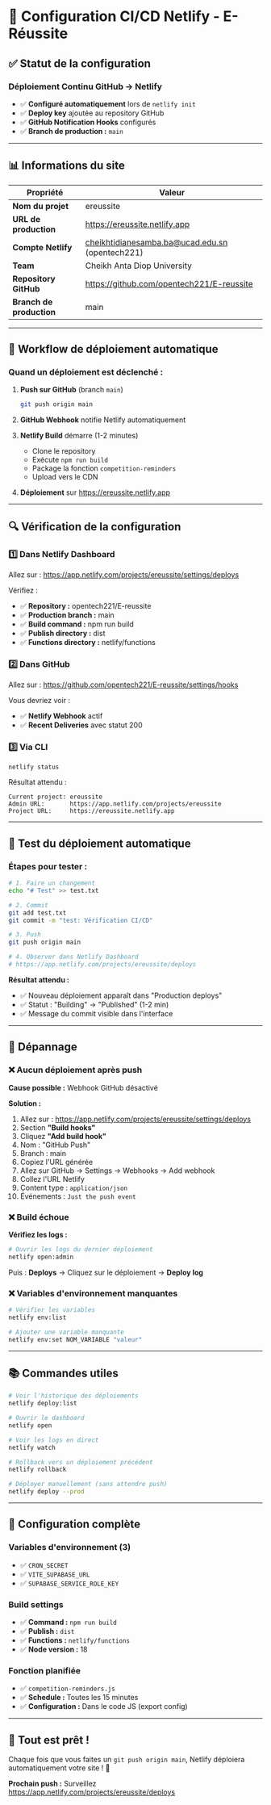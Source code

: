# 🚀 Configuration CI/CD Netlify - E-Réussite

## ✅ Statut de la configuration

### **Déploiement Continu GitHub → Netlify**
- ✅ **Configuré automatiquement** lors de `netlify init`
- ✅ **Deploy key** ajoutée au repository GitHub
- ✅ **GitHub Notification Hooks** configurés
- ✅ **Branch de production :** `main`

---

## 📊 Informations du site

| Propriété | Valeur |
|-----------|--------|
| **Nom du projet** | ereussite |
| **URL de production** | https://ereussite.netlify.app |
| **Compte Netlify** | cheikhtidianesamba.ba@ucad.edu.sn (opentech221) |
| **Team** | Cheikh Anta Diop University |
| **Repository GitHub** | https://github.com/opentech221/E-reussite |
| **Branch de production** | main |

---

## 🔄 Workflow de déploiement automatique

### **Quand un déploiement est déclenché :**

1. **Push sur GitHub** (branch `main`)
   ```bash
   git push origin main
   ```

2. **GitHub Webhook** notifie Netlify automatiquement

3. **Netlify Build** démarre (1-2 minutes)
   - Clone le repository
   - Exécute `npm run build`
   - Package la fonction `competition-reminders`
   - Upload vers le CDN

4. **Déploiement** sur https://ereussite.netlify.app

---

## 🔍 Vérification de la configuration

### **1️⃣ Dans Netlify Dashboard**

Allez sur : https://app.netlify.com/projects/ereussite/settings/deploys

Vérifiez :
- ✅ **Repository :** opentech221/E-reussite
- ✅ **Production branch :** main
- ✅ **Build command :** npm run build
- ✅ **Publish directory :** dist
- ✅ **Functions directory :** netlify/functions

### **2️⃣ Dans GitHub**

Allez sur : https://github.com/opentech221/E-reussite/settings/hooks

Vous devriez voir :
- ✅ **Netlify Webhook** actif
- ✅ **Recent Deliveries** avec statut 200

### **3️⃣ Via CLI**

```bash
netlify status
```

Résultat attendu :
```
Current project: ereussite
Admin URL:       https://app.netlify.com/projects/ereussite
Project URL:     https://ereussite.netlify.app
```

---

## 🧪 Test du déploiement automatique

### **Étapes pour tester :**

```bash
# 1. Faire un changement
echo "# Test" >> test.txt

# 2. Commit
git add test.txt
git commit -m "test: Vérification CI/CD"

# 3. Push
git push origin main

# 4. Observer dans Netlify Dashboard
# https://app.netlify.com/projects/ereussite/deploys
```

**Résultat attendu :**
- ✅ Nouveau déploiement apparaît dans "Production deploys"
- ✅ Statut : "Building" → "Published" (1-2 min)
- ✅ Message du commit visible dans l'interface

---

## 🔧 Dépannage

### **❌ Aucun déploiement après push**

**Cause possible :** Webhook GitHub désactivé

**Solution :**
1. Allez sur : https://app.netlify.com/projects/ereussite/settings/deploys
2. Section **"Build hooks"**
3. Cliquez **"Add build hook"**
4. Nom : "GitHub Push"
5. Branch : main
6. Copiez l'URL générée
7. Allez sur GitHub → Settings → Webhooks → Add webhook
8. Collez l'URL Netlify
9. Content type : `application/json`
10. Événements : `Just the push event`

### **❌ Build échoue**

**Vérifiez les logs :**
```bash
# Ouvrir les logs du dernier déploiement
netlify open:admin
```

Puis : **Deploys** → Cliquez sur le déploiement → **Deploy log**

### **❌ Variables d'environnement manquantes**

```bash
# Vérifier les variables
netlify env:list

# Ajouter une variable manquante
netlify env:set NOM_VARIABLE "valeur"
```

---

## 📚 Commandes utiles

```bash
# Voir l'historique des déploiements
netlify deploy:list

# Ouvrir le dashboard
netlify open

# Voir les logs en direct
netlify watch

# Rollback vers un déploiement précédent
netlify rollback

# Déployer manuellement (sans attendre push)
netlify deploy --prod
```

---

## 🎯 Configuration complète

### **Variables d'environnement (3)**
- ✅ `CRON_SECRET`
- ✅ `VITE_SUPABASE_URL`
- ✅ `SUPABASE_SERVICE_ROLE_KEY`

### **Build settings**
- ✅ **Command :** `npm run build`
- ✅ **Publish :** `dist`
- ✅ **Functions :** `netlify/functions`
- ✅ **Node version :** 18

### **Fonction planifiée**
- ✅ `competition-reminders.js`
- ✅ **Schedule :** Toutes les 15 minutes
- ✅ **Configuration :** Dans le code JS (export config)

---

## 🎉 Tout est prêt !

Chaque fois que vous faites un `git push origin main`, Netlify déploiera automatiquement votre site ! 🚀

**Prochain push :** Surveillez https://app.netlify.com/projects/ereussite/deploys
